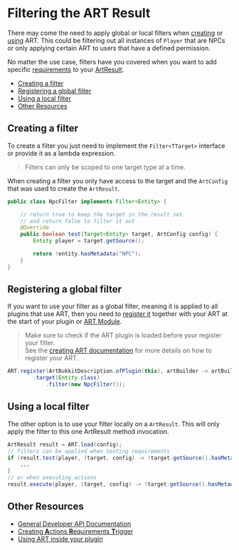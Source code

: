 # Filtering the ART Result

There may come the need to apply global or local filters when [creating](creating_art.md) or [using](using_art.md) ART. This could be filtering out all instances of `Player` that are NPCs or only applying certain ART to users that have a defined permission.

No matter the use case, filters have you covered when you want to add specific [requirements](requirements.md) to your [ArtResult](using_art.md).

* [Creating a filter](#creating-a-filter)
* [Registering a global filter](#registering-a-global-filter)
* [Using a local filter](#using-a-local-filter)
* [Other Resources](#other-resources)

## Creating a filter

To create a filter you just need to implement the `Filter<TTarget>` interface or provide it as a lambda expression.

> Filters can only be scoped to one target type at a time.

When creating a filter you only have access to the target and the `ArtConfig` that was used to create the `ArtResult`.

```java
public class NpcFilter implements Filter<Entity> {

    // return true to keep the target in the result set
    // and return false to filter it out
    @Override
    public boolean test(Target<Entity> target, ArtConfig config) {
        Entity player = target.getSource();

        return !entity.hasMetadata("NPC");
    }
}

```

## Registering a global filter

If you want to use your filter as a global filter, meaning it is applied to all plugins that use ART, then you need to [register it](creating_art.md) together with your ART at the start of your plugin or [ART Module](modules.md).

> Make sure to check if the ART plugin is loaded before your register your filter.  
> See the [creating ART documentation](creating_art.md) for more details on how to register your ART.

```java
ART.register(ArtBukkitDescription.ofPlugin(this), artBuilder -> artBuilder
        .target(Entity.class)
            .filter(new NpcFilter());
```

## Using a local filter

The other option is to use your filter locally on a `ArtResult`. This will only apply the filter to this one ArtResult method invocation.

```java
ArtResult result = ART.load(config);
// filters can be applied when testing requirements
if (result.test(player, (target, config) -> !target.getSource().hasMetadata("NPC"))) {
    ...
}
// or when executing actions
result.execute(player, (target, config) -> !target.getSource().hasMetadata("NPC")));
```

## Other Resources

* [General Developer API Documentation](README.md)
* [Creating **A**ctions **R**equirements **T**rigger](creating_art.md)
* [Using ART inside your plugin](using_art.md)

